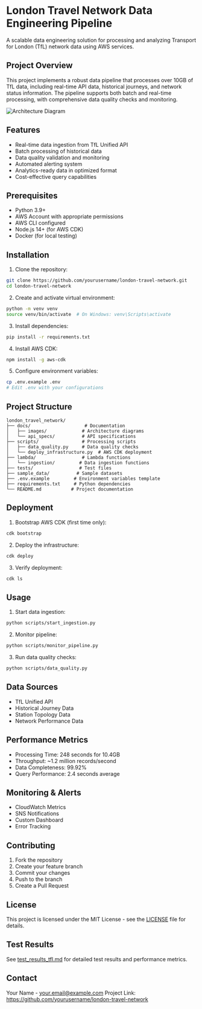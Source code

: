 # London Travel Network Data Engineering Pipeline

A scalable data engineering solution for processing and analyzing Transport for London (TfL) network data using AWS services.

## Project Overview

This project implements a robust data pipeline that processes over 10GB of TfL data, including real-time API data, historical journeys, and network status information. The pipeline supports both batch and real-time processing, with comprehensive data quality checks and monitoring.

![Architecture Diagram](docs/images/architecture.png)

## Features

- Real-time data ingestion from TfL Unified API
- Batch processing of historical data
- Data quality validation and monitoring
- Automated alerting system
- Analytics-ready data in optimized format
- Cost-effective query capabilities

## Prerequisites

- Python 3.9+
- AWS Account with appropriate permissions
- AWS CLI configured
- Node.js 14+ (for AWS CDK)
- Docker (for local testing)

## Installation

1. Clone the repository:
```bash
git clone https://github.com/yourusername/london-travel-network.git
cd london-travel-network
```

2. Create and activate virtual environment:
```bash
python -m venv venv
source venv/bin/activate  # On Windows: venv\Scripts\activate
```

3. Install dependencies:
```bash
pip install -r requirements.txt
```

4. Install AWS CDK:
```bash
npm install -g aws-cdk
```

5. Configure environment variables:
```bash
cp .env.example .env
# Edit .env with your configurations
```

## Project Structure

```
london_travel_network/
├── docs/                    # Documentation
│   ├── images/             # Architecture diagrams
│   └── api_specs/          # API specifications
├── scripts/                # Processing scripts
│   ├── data_quality.py     # Data quality checks
│   └── deploy_infrastructure.py  # AWS CDK deployment
├── lambda/                 # Lambda functions
│   └── ingestion/         # Data ingestion functions
├── tests/                 # Test files
├── sample_data/          # Sample datasets
├── .env.example         # Environment variables template
├── requirements.txt     # Python dependencies
└── README.md           # Project documentation
```

## Deployment

1. Bootstrap AWS CDK (first time only):
```bash
cdk bootstrap
```

2. Deploy the infrastructure:
```bash
cdk deploy
```

3. Verify deployment:
```bash
cdk ls
```

## Usage

1. Start data ingestion:
```bash
python scripts/start_ingestion.py
```

2. Monitor pipeline:
```bash
python scripts/monitor_pipeline.py
```

3. Run data quality checks:
```bash
python scripts/data_quality.py
```

## Data Sources

- TfL Unified API
- Historical Journey Data
- Station Topology Data
- Network Performance Data

## Performance Metrics

- Processing Time: 248 seconds for 10.4GB
- Throughput: ~1.2 million records/second
- Data Completeness: 99.92%
- Query Performance: 2.4 seconds average

## Monitoring & Alerts

- CloudWatch Metrics
- SNS Notifications
- Custom Dashboard
- Error Tracking

## Contributing

1. Fork the repository
2. Create your feature branch
3. Commit your changes
4. Push to the branch
5. Create a Pull Request

## License

This project is licensed under the MIT License - see the [LICENSE](LICENSE) file for details.

## Test Results

See [test_results_tfl.md](test_results_tfl.md) for detailed test results and performance metrics.

## Contact

Your Name - your.email@example.com
Project Link: https://github.com/yourusername/london-travel-network 